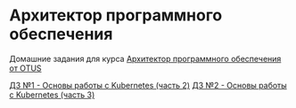 # Архитектор программного обеспечения
Домашние задания для курса [Архитектор программного обеспечения от OTUS](https://otus.ru/lessons/arhitektor-po/)

[ДЗ №1 - Основы работы с Kubernetes (часть 2)](01-kubernetes-basics-part-2/)
[ДЗ №2 - Основы работы с Kubernetes (часть 3)](02-kubernetes-basics-part-3/)
